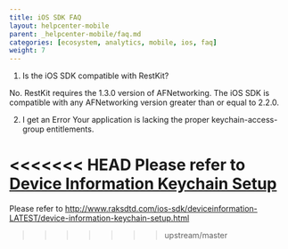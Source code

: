 ```yaml
---
title: iOS SDK FAQ
layout: helpcenter-mobile
parent: _helpcenter-mobile/faq.md
categories: [ecosystem, analytics, mobile, ios, faq]
weight: 7
---
```


1. Is the iOS SDK compatible with RestKit?

No. RestKit requires the 1.3.0 version of AFNetworking.  The iOS SDK is compatible with any AFNetworking version greater than or equal to 2.2.0.

2. I get an Error Your application is lacking the proper keychain-access-group entitlements.

<<<<<<< HEAD
Please refer to [Device Information Keychain Setup](http://www.raksdtd.com/ios-sdk/deviceinformation-LATEST/device-information-keychain-setup.html)
=======
Please refer to http://www.raksdtd.com/ios-sdk/deviceinformation-LATEST/device-information-keychain-setup.html
>>>>>>> upstream/master
